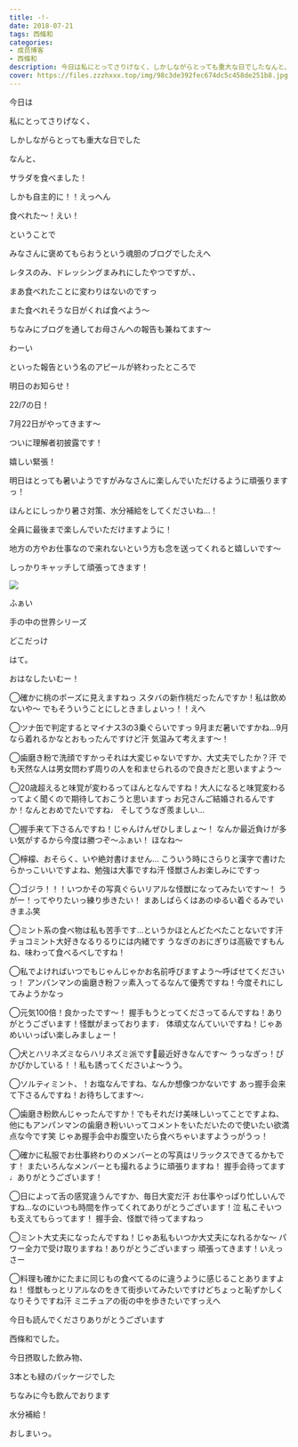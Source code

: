 ```yaml
---
title: -!-
date: 2018-07-21
tags: 西條和
categories: 
- 成员博客
- 西條和
description: 今日は私にとってさりげなく、しかしながらとっても重大な日でしたなんと、サラダを...
cover: https://files.zzzhxxx.top/img/98c3de392fec674dc5c458de251b8.jpg 
---
```
















今日は








私にとってさりげなく、






しかしながらとっても重大な日でした














なんと、













サラダを食べました！











しかも自主的に！！えっへん










食べれた〜！えい！











ということで












みなさんに褒めてもらおうという魂胆のブログでしたえへ













レタスのみ、ドレッシングまみれにしたやつですが、、









まあ食べれたことに変わりはないのですっ











また食べれそうな日がくれば食べよう〜












ちなみにブログを通してお母さんへの報告も兼ねてます〜










わーい













といった報告という名のアピールが終わったところで











明日のお知らせ！











22/7の日！









7月22日がやってきます〜













ついに理解者初披露です！










嬉しい緊張！











明日はとっても暑いようですがみなさんに楽しんでいただけるように頑張りますっ！











ほんとにしっかり暑さ対策、水分補給をしてくださいね…！










全員に最後まで楽しんでいただけますように！











地方の方やお仕事なので来れないという方も念を送ってくれると嬉しいです〜









しっかりキャッチして頑張ってきます！












![](https://files.zzzhxxx.top/img/98c3de392fec674dc5c458de251b8.jpg)






ふぁい








手の中の世界シリーズ














どこだっけ
















はて。








おはなしたいむー！





◯確かに桃のポーズに見えますねっ
スタバの新作桃だったんですか！私は飲めないや〜
でもそういうことにしときましょいっ！！えへ





◯ツナ缶で判定するとマイナス3の3乗ぐらいですっ
9月まだ暑いですかね…9月なら着れるかなとおもったんですけど汗
気温みて考えます〜！







◯歯磨き粉で洗顔ですかっそれは大変じゃないですか、大丈夫でしたか？汗
でも天然な人は男女問わず周りの人を和ませられるので良きだと思いますよう〜






◯20歳超えると味覚が変わるってほんとなんですね！大人になると味覚変わるってよく聞くので期待しておこうと思いますっ
お兄さんご結婚されるんですか！なんとおめでたいですね♩
そしてうなぎ羨ましい…





◯握手来て下さるんですね！じゃんけんぜひしましょ〜！
なんか最近負けが多い気がするから今度は勝つぞ〜ふぁい！
ほなね〜






◯檸檬、おそらく、いや絶対書けません…
こういう時にさらりと漢字で書けたらかっこいいですよね、勉強は大事ですね汗
怪獣さんお楽しみにですっ





◯ゴジラ！！！いつかその写真ぐらいリアルな怪獣になってみたいです〜！
うがー！ってやりたいっ練り歩きたい！
まあしばらくはあのゆるい着ぐるみでいきまふ笑






◯ミント系の食べ物は私も苦手です…というかほとんどたべたことないです汗
チョコミント大好きなるりるりには内緒です
うなぎのおにぎりは高級ですもんね、味わって食べるべしですね！







◯私でよければいつでもじゃんじゃかお名前呼びますよう〜呼ばせてくださいっ！
アンパンマンの歯磨き粉フッ素入ってるなんて優秀ですね！今度それにしてみようかなっ







◯元気100倍！良かったです〜！
握手もうとってくださってるんですね！ありがとうございます！怪獣がまっております♩
体頑丈なんていいですね！じゃあめいいっぱい楽しみましょー！





◯犬とハリネズミならハリネズミ派です🦔最近好きなんです〜
うっなぎっ！ぴかぴかしている！！私も誘ってくださいよ〜うう。





◯ソルティミント、！お塩なんですね、なんか想像つかないです
あっ握手会来て下さるんですね！お待ちしてます〜♩





◯歯磨き粉飲んじゃったんですか！でもそれだけ美味しいってことですよね、他にもアンパンマンの歯磨き粉いいってコメントをいただいたので使いたい欲満点な今です笑
じゃあ握手会中お腹空いたら食べちゃいますようっがうっ！





◯確かに私服でお仕事終わりのメンバーとの写真はリラックスできてるかもです！
またいろんなメンバーとも撮れるように頑張りますね！
握手会待ってます♩ありがとうございます！






◯日によって舌の感覚違うんですか、毎日大変だ汗
お仕事やっぱり忙しいんですね…なのにいつも時間を作ってくれてありがとうございます！泣
私こそいつも支えてもらってます！
握手会、怪獣で待ってますねっ








◯ミント大丈夫になったんですね！じゃあ私もいつか大丈夫になれるかな〜
パワー全力で受け取りますね！ありがとうございますっ
頑張ってきます！いえっさー





◯料理も確かにたまに同じもの食べてるのに違うように感じることありますよね！
怪獣もっとリアルなのをきて街歩いてみたいですけどちょっと恥ずかしくなりそうですね汗
ミニチュアの街の中を歩きたいですっえへ













今日も読んでくださりありがとうございます












西條和でした。











今日摂取した飲み物、











3本とも緑のパッケージでした










ちなみに今も飲んでおります





水分補給！











おしまいっ。


